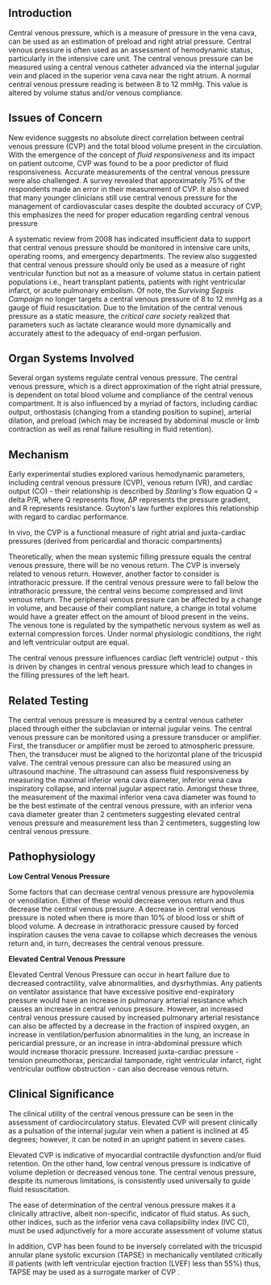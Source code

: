## Introduction

Central venous pressure, which is a measure of pressure in the vena cava, can be used as an estimation of preload and right atrial pressure. Central venous pressure is often used as an assessment of hemodynamic status, particularly in the intensive care unit. The central venous pressure can be measured using a central venous catheter advanced via the internal jugular vein and placed in the superior vena cava near the right atrium. A normal central venous pressure reading is between 8 to 12 mmHg. This value is altered by volume status and/or venous compliance.

## Issues of Concern

New evidence suggests no absolute direct correlation between central venous pressure (CVP) and the total blood volume present in the circulation. With the emergence of the concept of _fluid responsiveness_ and its impact on patient outcome, CVP was found to be a poor predictor of fluid responsiveness. Accurate measurements of the central venous pressure were also challenged. A survey revealed that approximately 75% of the respondents made an error in their measurement of CVP. It also showed that many younger clinicians still use central venous pressure for the management of cardiovascular cases despite the doubted accuracy of CVP; this emphasizes the need for proper education regarding central venous pressure 

A systematic review from 2008 has indicated insufficient data to support that central venous pressure should be monitored in intensive care units, operating rooms, and emergency departments. The review also suggested that central venous pressure should only be used as a measure of right ventricular function but not as a measure of volume status in certain patient populations i.e., heart transplant patients, patients with right ventricular infarct, or acute pulmonary embolism. Of note, the  _Surviving Sepsis Campaign_ no longer targets a central venous pressure of 8 to 12 mmHg as a gauge of fluid resuscitation. Due to the limitation of the central venous pressure as a static measure, the _critical care society_ realized that parameters such as lactate clearance would more dynamically and accurately attest to the adequacy of end-organ perfusion.

## Organ Systems Involved

Several organ systems regulate central venous pressure. The central venous pressure, which is a direct approximation of the right atrial pressure, is dependent on total blood volume and compliance of the central venous compartment. It is also influenced by a myriad of factors, including cardiac output, orthostasis (changing from a standing position to supine), arterial dilation, and preload (which may be increased by abdominal muscle or limb contraction as well as renal failure resulting in fluid retention).

## Mechanism

Early experimental studies explored various hemodynamic parameters, including central venous pressure (CVP), venous return (VR), and cardiac output (CO) - their relationship is described by  _Starling's_ flow equation Q = delta P/R, where Q represents flow, ΔP represents the pressure gradient, and R represents resistance. Guyton's law further explores this relationship with regard to cardiac performance.

In vivo, the CVP is a functional measure of right atrial and juxta-cardiac pressures (derived from pericardial and thoracic compartments) 

Theoretically, when the mean systemic filling pressure equals the central venous pressure, there will be no venous return. The CVP is inversely related to venous return. However, another factor to consider is intrathoracic pressure. If the central venous pressure were to fall below the intrathoracic pressure, the central veins become compressed and limit venous return. The peripheral venous pressure can be affected by a change in volume, and because of their compliant nature, a change in total volume would have a greater effect on the amount of blood present in the veins. The venous tone is regulated by the sympathetic nervous system as well as external compression forces. Under normal physiologic conditions, the right and left ventricular output are equal.

The central venous pressure influences cardiac (left ventricle) output - this is driven by changes in central venous pressure which lead to changes in the filling pressures of the left heart. 

## Related Testing

The central venous pressure is measured by a central venous catheter placed through either the subclavian or internal jugular veins. The central venous pressure can be monitored using a pressure transducer or amplifier. First, the transducer or amplifier must be zeroed to atmospheric pressure. Then, the transducer must be aligned to the horizontal plane of the tricuspid valve. The central venous pressure can also be measured using an ultrasound machine. The ultrasound can assess fluid responsiveness by measuring the maximal inferior vena cava diameter, inferior vena cava inspiratory collapse, and internal jugular aspect ratio. Amongst these three, the measurement of the maximal inferior vena cava diameter was found to be the best estimate of the central venous pressure, with an inferior vena cava diameter greater than 2 centimeters suggesting elevated central venous pressure and measurement less than 2 centimeters, suggesting low central venous pressure.

## Pathophysiology

**Low Central Venous Pressure**

Some factors that can decrease central venous pressure are hypovolemia or venodilation. Either of these would decrease venous return and thus decrease the central venous pressure. A decrease in central venous pressure is noted when there is more than 10% of blood loss or shift of blood volume. A decrease in intrathoracic pressure caused by forced inspiration causes the vena cavae to collapse which decreases the venous return and, in turn, decreases the central venous pressure.

**Elevated Central Venous Pressure**

Elevated Central Venous Pressure can occur in heart failure due to decreased contractility, valve abnormalities, and dysrhythmias. Any patients on ventilator assistance that have excessive positive end-expiratory pressure would have an increase in pulmonary arterial resistance which causes an increase in central venous pressure. However, an increased central venous pressure caused by increased pulmonary arterial resistance can also be affected by a decrease in the fraction of inspired oxygen, an increase in ventilation/perfusion abnormalities in the lung, an increase in pericardial pressure, or an increase in intra-abdominal pressure which would increase thoracic pressure. Increased juxta-cardiac pressure - tension pneumothorax, pericardial tamponade, right ventricular infarct, right ventricular outflow obstruction - can also decrease venous return.

## Clinical Significance

The clinical utility of the central venous pressure can be seen in the assessment of cardiocirculatory status. Elevated CVP will present clinically as a pulsation of the internal jugular vein when a patient is inclined at 45 degrees; however, it can be noted in an upright patient in severe cases.

Elevated CVP is indicative of myocardial contractile dysfunction and/or fluid retention. On the other hand, low central venous pressure is indicative of volume depletion or decreased venous tone. The central venous pressure, despite its numerous limitations, is consistently used universally to guide fluid resuscitation.

The ease of determination of the central venous pressure makes it a clinically attractive, albeit non-specific, indicator of fluid status. As such, other indices, such as the inferior vena cava collapsibility index (IVC CI), must be used adjunctively for a more accurate assessment of volume status 

In addition, CVP has been found to be inversely correlated with the tricuspid annular plane systolic excursion (TAPSE) in mechanically ventilated critically ill patients (with left ventricular ejection fraction (LVEF) less than 55%) thus, TAPSE may be used as a surrogate marker of CVP .
